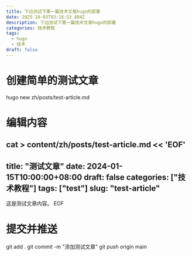 ```yaml
---
title: 下边测试下第一篇技术文章hugo的部署
date: 2025-10-03T03:18:53.804Z
description: 下边测试下第一篇技术文章hugo的部署
categories: 技术教程
tags:
  - hugo
  - 技术
draft: false
---
```

# 创建简单的测试文章
hugo new zh/posts/test-article.md

# 编辑内容
cat > content/zh/posts/test-article.md << 'EOF'
---
title: "测试文章"
date: 2024-01-15T10:00:00+08:00
draft: false
categories: ["技术教程"]
tags: ["test"]
slug: "test-article"
---

这是测试文章内容。
EOF

# 提交并推送
git add .
git commit -m "添加测试文章"
git push origin main